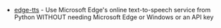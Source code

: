 - [edge-tts](https://github.com/rany2/edge-tts) - Use Microsoft Edge's online text-to-speech service from Python WITHOUT needing Microsoft Edge or Windows or an API key
